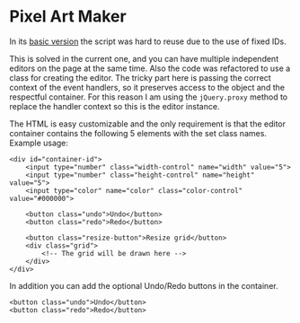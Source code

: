 # Pixel Art Maker


In its [basic version](https://github.com/IlianIliev/pixel-art-maker/releases/tag/base-version)
the script was hard to reuse due to the use of fixed IDs. 

This is solved in the current one, and you can have multiple independent editors on the page at the same time. Also the code was refactored to use a class for creating the editor.
The tricky part here is passing the correct context of the event handlers, so it preserves access to the object and the respectful container. For this reason I am using the `jQuery.proxy` method to replace the handler context so this is the editor instance.

The HTML is easy customizable and the only requirement is that the editor container contains the following 5 elements with the set class names. Example usage:

    <div id="container-id">
        <input type="number" class="width-control" name="width" value="5">
        <input type="number" class="height-control" name="height" value="5">
        <input type="color" name="color" class="color-control" value="#000000">
        
        <button class="undo">Undo</button>
        <button class="redo">Redo</button>
        
        <button class="resize-button">Resize grid</button>
        <div class="grid">
            <!-- The grid will be drawn here -->
        </div>
    </div>
    
    
In addition you can add the optional Undo/Redo buttons in the container.
    
    <button class="undo">Undo</button>
    <button class="redo">Redo</button>  
